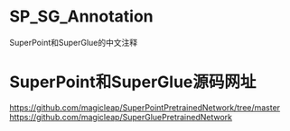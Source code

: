 # SP_SG_Annotation
SuperPoint和SuperGlue的中文注释

# SuperPoint和SuperGlue源码网址
https://github.com/magicleap/SuperPointPretrainedNetwork/tree/master
https://github.com/magicleap/SuperGluePretrainedNetwork
